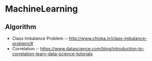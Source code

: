 # MachineLearning
## Algorithm
* Class Imbalance Problem :- http://www.chioka.in/class-imbalance-problem/#
* Correlation :- https://www.datascience.com/blog/introduction-to-correlation-learn-data-science-tutorials
